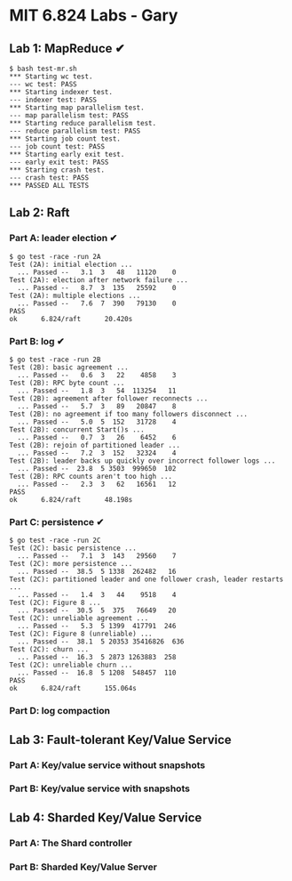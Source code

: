 # MIT 6.824 Labs - Gary
## Lab 1: MapReduce ✔
```shell
$ bash test-mr.sh
*** Starting wc test.
--- wc test: PASS
*** Starting indexer test.
--- indexer test: PASS
*** Starting map parallelism test.
--- map parallelism test: PASS
*** Starting reduce parallelism test.
--- reduce parallelism test: PASS
*** Starting job count test.
--- job count test: PASS
*** Starting early exit test.
--- early exit test: PASS
*** Starting crash test.
--- crash test: PASS
*** PASSED ALL TESTS
```
## Lab 2: Raft
### Part A: leader election ✔
```shell
$ go test -race -run 2A
Test (2A): initial election ...
  ... Passed --   3.1  3   48   11120    0
Test (2A): election after network failure ...
  ... Passed --   8.7  3  135   25592    0
Test (2A): multiple elections ...
  ... Passed --   7.6  7  390   79130    0
PASS
ok      6.824/raft      20.420s
```
### Part B: log ✔
```shell
$ go test -race -run 2B
Test (2B): basic agreement ...
  ... Passed --   0.6  3   22    4858    3
Test (2B): RPC byte count ...
  ... Passed --   1.8  3   54  113254   11
Test (2B): agreement after follower reconnects ...
  ... Passed --   5.7  3   89   20847    8
Test (2B): no agreement if too many followers disconnect ...
  ... Passed --   5.0  5  152   31728    4
Test (2B): concurrent Start()s ...
  ... Passed --   0.7  3   26    6452    6
Test (2B): rejoin of partitioned leader ...
  ... Passed --   7.2  3  152   32324    4
Test (2B): leader backs up quickly over incorrect follower logs ...
  ... Passed --  23.8  5 3503  999650  102
Test (2B): RPC counts aren't too high ...
  ... Passed --   2.3  3   62   16561   12
PASS
ok      6.824/raft      48.198s
```
### Part C: persistence ✔
```shell
$ go test -race -run 2C
Test (2C): basic persistence ...
  ... Passed --   7.1  3  143   29560    7
Test (2C): more persistence ...
  ... Passed --  38.5  5 1338  262482   16
Test (2C): partitioned leader and one follower crash, leader restarts ...
  ... Passed --   1.4  3   44    9518    4
Test (2C): Figure 8 ...
  ... Passed --  30.5  5  375   76649   20
Test (2C): unreliable agreement ...
  ... Passed --   5.3  5 1399  417791  246
Test (2C): Figure 8 (unreliable) ...
  ... Passed --  38.1  5 20353 35416826  636
Test (2C): churn ...
  ... Passed --  16.3  5 2873 1263883  258
Test (2C): unreliable churn ...
  ... Passed --  16.8  5 1208  548457  110
PASS
ok      6.824/raft      155.064s
```
### Part D: log compaction
## Lab 3: Fault-tolerant Key/Value Service
### Part A: Key/value service without snapshots
### Part B: Key/value service with snapshots
## Lab 4: Sharded Key/Value Service
### Part A: The Shard controller
### Part B: Sharded Key/Value Server